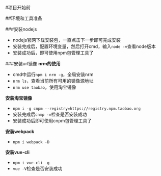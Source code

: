 #项目开始前

##环境和工具准备

###安装nodejs
* nodejs官网下载安装包，一直点击下一步即可完成安装
* 安装完成后，配置环境变量，然后打开cmd，输入`node -v`查看node版本
* 安装成功后，即可使用npm包管理工具了

###安装url镜像
**nrm的使用**
* cmd中运行`npm i nrm -g`，全局安装nrm
* `nrm ls`，查看当前所有可用的镜像源地址
* `nrm use taobao`，使用淘宝镜像

**安装淘宝镜像**
* `npm i -g cnpm --registry=https://registry.npm.taobao.org`
* 安装完成后`cnmp -v`检查是否安装成功
* 安装成功后即可使用cnpm包管理工具了

**安装webpack**
* `npm i webpack -D`

**安装vue-cli**
* `npm i vue-cli -g`
* `vue -V`检查是否安装成功